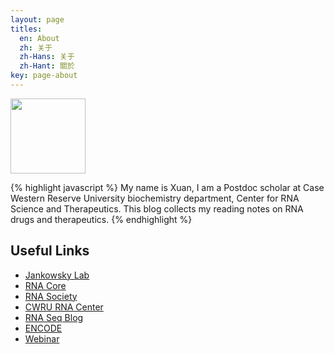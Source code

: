 ```yaml
---
layout: page
titles:
  en: About
  zh: 关于
  zh-Hans: 关于
  zh-Hant: 關於
key: page-about
---
```

<img src="https://raw.githubusercontent.com/xxy103/rna/gh-pages/_img/xuan.jpg" width="120">

{% highlight javascript %}
My name is Xuan, I am a Postdoc scholar at Case Western Reserve University biochemistry department, Center for RNA Science and Therapeutics.
This blog collects my reading notes on RNA drugs and therapeutics.
{% endhighlight %}

## Useful Links
- [Jankowsky Lab](http://jankowskylab.org/)
- [RNA Core](https://rnacore.org)
- [RNA Society](http://www.rnasociety.org)
- [CWRU RNA Center](https://rnacenter.org)
- [RNA Seq Blog](http://www.rna-seqblog.com/)
- [ENCODE](https://www.encodeproject.org/)
- [Webinar](https://www.rnasociety.org/rna-collaborative-seminar-series)
